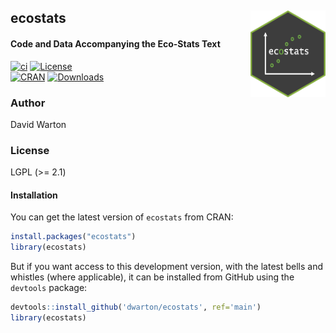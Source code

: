 ## ecostats <img src="man/figures/ecostats_hex.png" align="right" alt="" width="120" />

#### Code and Data Accompanying the Eco-Stats Text 
[![ci](https://github.com/dwarton/ecostats/workflows/ci/badge.svg)](https://github.com/dwarton/ecostats/actions?query=workflow%3Aci)
[![License](http://img.shields.io/badge/license-LGPL%20%28%3E=%202.1%29-brightgreen.svg?style=flat)](http://www.gnu.org/licenses/gpl-2.0.html) <br />
[![CRAN](http://www.r-pkg.org/badges/version/ecostats)](https://CRAN.R-project.org/package=ecostats) 
[![Downloads](http://cranlogs.r-pkg.org/badges/ecostats?color=brightgreen)](https://www.r-pkg.org/pkg/ecostats)


### Author

David Warton

### License

LGPL (>= 2.1)

#### Installation

You can get the latest version of `ecostats` from CRAN:
``` r
install.packages("ecostats")
library(ecostats)
```

But if you want access to this development version, with the latest bells and whistles (where applicable), it can be installed from GitHub using the `devtools` package:

``` r
devtools::install_github('dwarton/ecostats', ref='main')
library(ecostats)
```

